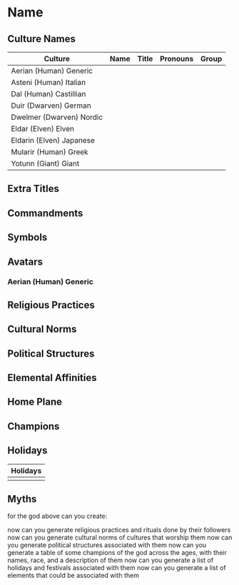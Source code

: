 # Name

## Culture Names

| Culture | Name | Title | Pronouns | Group |
| ---- | ---- | ---- | ---- | ---- |
| Aerian (Human) Generic |  |  |  |  |
| Asteni (Human) Italian |  |  |  |  |
| Dal (Human) Castillian |  |  |  |  |
| Duir (Dwarven) German |  |  |  |  |
| Dwelmer (Dwarven) Nordic |  |  |  |  |
| Eldar (Elven) Elven |  |  |  |  |
| Eldarin (Elven) Japanese |  |  |  |  |
| Mularir (Human) Greek |  |  |  |  |
| Yotunn (Giant) Giant |  |  |  |  |


## Extra Titles

## Commandments

## Symbols

## Avatars
### Aerian (Human) Generic


## Religious Practices

## Cultural Norms

## Political Structures

## Elemental Affinities

## Home Plane

## Champions

## Holidays

| Holidays |
| ---- |
|  |

## Myths



for the god above can you create:

now can you generate religious practices and rituals done by their followers 
now can you generate cultural norms of cultures that worship them
now can you generate political structures associated with them
now can you generate a table of some champions of the god across the ages, with their names, race, and a description of them
now can you generate a list of holidays and festivals associated with them
now can you generate a list of elements that could be associated with them